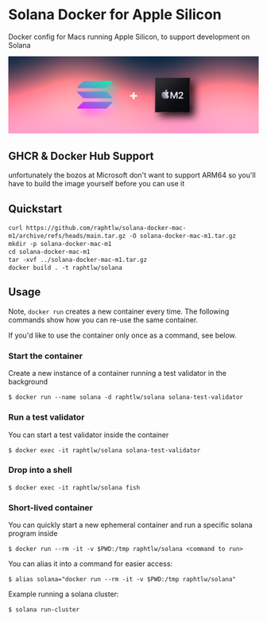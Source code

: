 # Solana Docker for Apple Silicon

Docker config for Macs running Apple Silicon, to support development on Solana

![README_Banner](.github/README_Banner.png)

## GHCR & Docker Hub Support

unfortunately the bozos at Microsoft don't want to support ARM64 so you'll have to build the image yourself before you can use it

## Quickstart

```shell
curl https://github.com/raphtlw/solana-docker-mac-m1/archive/refs/heads/main.tar.gz -O solana-docker-mac-m1.tar.gz
mkdir -p solana-docker-mac-m1
cd solana-docker-mac-m1
tar -xvf ../solana-docker-mac-m1.tar.gz
docker build . -t raphtlw/solana
```

## Usage

Note, `docker run` creates a new container every time. The following commands show how you can re-use the same container.

If you'd like to use the container only once as a command, see below.

### Start the container

Create a new instance of a container running a test validator in the background

```shell
$ docker run --name solana -d raphtlw/solana solana-test-validator
```

### Run a test validator

You can start a test validator inside the container

```shell
$ docker exec -it raphtlw/solana solana-test-validator
```

### Drop into a shell

```shell
$ docker exec -it raphtlw/solana fish
```

### Short-lived container

You can quickly start a new ephemeral container and run a specific solana program inside

```shell
$ docker run --rm -it -v $PWD:/tmp raphtlw/solana <command to run>
```

You can alias it into a command for easier access:

```shell
$ alias solana="docker run --rm -it -v $PWD:/tmp raphtlw/solana"
```

Example running a solana cluster:

```shell
$ solana run-cluster
```
